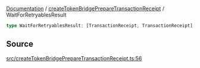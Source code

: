[Documentation](../../README.md) / [createTokenBridgePrepareTransactionReceipt](../README.md) / WaitForRetryablesResult

```ts
type WaitForRetryablesResult: [TransactionReceipt, TransactionReceipt];
```

## Source

[src/createTokenBridgePrepareTransactionReceipt.ts:56](https://github.com/anegg0/arbitrum-orbit-sdk/blob/8d986d322aefb470a79fa3dc36918f72097df8c1/src/createTokenBridgePrepareTransactionReceipt.ts#L56)
